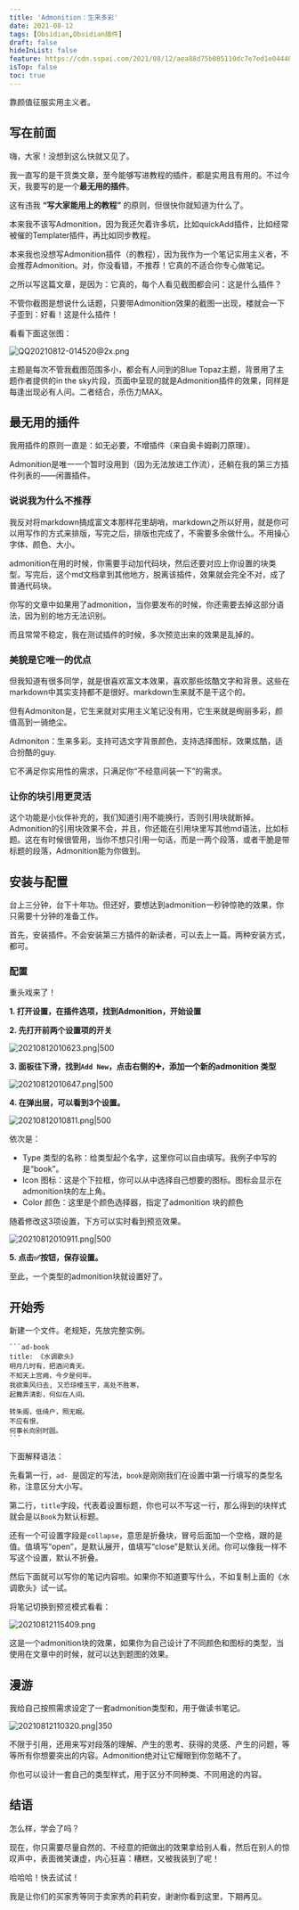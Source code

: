 ```yaml
---
title: 'Admonition：生来多彩'
date: 2021-08-12
tags: [Obsidian,Obsidian插件]
draft: false
hideInList: false
feature: https://cdn.sspai.com/2021/08/12/aea88d75b085110dc7e7ed1e0444823d.png?imageMogr2/auto-orient/quality/95/thumbnail/!1420x708r/gravity/Center/crop/1420x708/interlace/1
isTop: false
toc: true
---
```

靠颜值征服实用主义者。

<!--more-->

## 写在前面
嗨，大家！没想到这么快就又见了。

我一直写的是干货类文章，至今能够写进教程的插件，都是实用且有用的。不过今天，我要写的是一个**最无用的插件**。

这有违我 **“写大家能用上的教程”** 的原则，但很快你就知道为什么了。

本来我不该写Admonition，因为我还欠着许多坑，比如quickAdd插件，比如经常被催的Templater插件，再比如同步教程。

本来我也没想写Admonition插件（的教程），因为我作为一个笔记实用主义者，不会推荐Admonition。对，你没看错，不推荐！它真的不适合你专心做笔记。

之所以写这篇文章，是因为：它真的，每个人看见截图都会问：这是什么插件？

不管你截图是想说什么话题，只要带Admonition效果的截图一出现，楼就会一下子歪到：好看！这是什么插件！

看看下面这张图：

![QQ20210812-014520@2x.png](https://cdn.sspai.com/2021/08/12/729db5804b302dc9e5a119392a802978.png?imageView2/2/w/1120/q/90/interlace/1/ignore-error/1)

主题是每次不管我截图范围多小，都会有人问到的Blue Topaz主题，背景用了主题作者提供的in the sky片段，页面中呈现的就是Admonition插件的效果，同样是每逢出现必有人问。二者结合，杀伤力MAX。



## 最无用的插件
我用插件的原则一直是：如无必要，不增插件（来自奥卡姆剃刀原理）。

Admonition是唯一一个暂时没用到（因为无法放进工作流），还躺在我的第三方插件列表的——闲置插件。

### 说说我为什么不推荐

我反对将markdown搞成富文本那样花里胡哨，markdown之所以好用，就是你可以用写作的方式来排版，写完之后，排版也完成了，不需要多余做什么。不用操心字体、颜色、大小。

admonition在用的时候，你需要手动加代码块，然后还要对应上你设置的块类型。写完后，这个md文档拿到其他地方，脱离该插件，效果就会完全不对，成了普通代码块。

你写的文章中如果用了admonition，当你要发布的时候，你还需要去掉这部分语法，因为别的地方无法识别。

而且常常不稳定，我在测试插件的时候，多次预览出来的效果是乱掉的。

### 美貌是它唯一的优点

但我知道有很多同学，就是很喜欢富文本效果，喜欢那些炫酷文字和背景。这些在markdown中其实支持都不是很好。markdown生来就不是干这个的。

但有Admoniton是，它生来就对实用主义笔记没有用，它生来就是绚丽多彩，颜值高到一骑绝尘。

Admoniton：生来多彩。支持可选文字背景颜色，支持选择图标，效果炫酷，适合扮酷的guy.

它不满足你实用性的需求，只满足你“不经意间装一下”的需求。

### 让你的块引用更灵活
这个功能是小伙伴补充的，我们知道引用不能换行，否则引用块就断掉。Admonition的引用块效果不会，并且，你还能在引用块里写其他md语法，比如标题。这在有时候很管用，当你不想只引用一句话，而是一两个段落，或者干脆是带标题的段落，Admonition能为你做到。

## 安装与配置
台上三分钟，台下十年功。但还好，要想达到admonition一秒钟惊艳的效果，你只需要十分钟的准备工作。

首先，安装插件。不会安装第三方插件的新读者，可以去上一篇。两种安装方式，都可。

### 配置
重头戏来了！

**1. 打开设置，在插件选项，找到Admonition，开始设置**

**2. 先打开前两个设置项的开关**

![20210812010623.png|500](https://cdn.sspai.com/2021/08/12/c92ad2163d90afb16bc86417e8e56b95.png?imageView2/2/w/1120/q/90/interlace/1/ignore-error/1)

**3. 面板往下滑，找到`Add New`，点击右侧的➕，添加一个新的admonition 类型**

![20210812010647.png|500](https://cdn.sspai.com/2021/08/12/53532c6c8c6459b69b8c1a60231fa60a.png?imageView2/2/w/1120/q/90/interlace/1/ignore-error/1)

**4. 在弹出层，可以看到3个设置。**

![20210812010811.png|500](https://cdn.sspai.com/2021/08/12/dcd7c4fc8cc2f9303c209119c3862a31.png?imageView2/2/w/1120/q/90/interlace/1/ignore-error/1)

依次是：
- Type 类型的名称：给类型起个名字，这里你可以自由填写。我例子中写的是“book”。
- Icon 图标：这是个下拉框，你可以从中选择自己想要的图标。图标会显示在admonition块的左上角。
- Color 颜色：这里是个颜色选择器，指定了admonition 块的颜色

随着修改这3项设置，下方可以实时看到预览效果。

![20210812010911.png|500](https://cdn.sspai.com/2021/08/12/24b9a479fd942f7b19b011789a467604.png?imageView2/2/w/1120/q/90/interlace/1/ignore-error/1)

**5. 点击✅按钮，保存设置。**

至此，一个类型的admonition块就设置好了。

## 开始秀

新建一个文件。老规矩，先放完整实例。

````
```ad-book
title: 《水调歌头》
明月几时有，把酒问青天。  
不知天上宫阙，今夕是何年。  
我欲乘风归去, 又恐琼楼玉宇，高处不胜寒，  
起舞弄清影，何似在人间。  

转朱阁，低绮户，照无眠。  
不应有恨，  
何事长向别时圆。
```
````

下面解释语法：

先看第一行，`ad- `是固定的写法，`book`是刚刚我们在设置中第一行填写的类型名称，注意区分大小写。

第二行，`title`字段，代表着设置标题，你也可以不写这一行，那么得到的块样式就会是以`Book`为默认标题。

还有一个可设置字段是`collapse`，意思是折叠块，冒号后面加一个空格，跟的是值。值填写“open”，是默认展开，值填写“close”是默认关闭。你可以像我一样不写这个设置，默认不折叠。

然后下面就可以写你的笔记内容啦。如果你不知道要写什么，不如复制上面的《水调歌头》试一试。

将笔记切换到预览模式看看：

![20210812115409.png](https://cdn.sspai.com/2021/08/12/d4f4e7019cfb63672463538b21793c47.png?imageView2/2/w/1120/q/90/interlace/1/ignore-error/1)

这是一个admonition块的效果，如果你为自己设计了不同颜色和图标的类型，当使用在文章中的时候，就可以达到题图的效果。

## 漫游
我给自己按照需求设定了一套admonition类型和，用于做读书笔记。

![20210812110320.png|350](https://cdn.sspai.com/2021/08/12/0e5d792134aba2f77f4c25cb7dee0c04.png?imageView2/2/w/1120/q/90/interlace/1/ignore-error/1)

不限于引用，还用来写对段落的理解、产生的思考、获得的灵感、产生的问题，等等所有你想要突出的内容。Admonition绝对让它耀眼到你忽略不了。

你也可以设计一套自己的类型样式，用于区分不同种类、不同用途的内容。


## 结语

怎么样，学会了吗？

现在，你只需要尽量自然的、不经意的把做出的效果拿给别人看，然后在别人的惊叹声中，表面微笑谦虚，内心狂喜：糟糕，又被我装到了呢！

哈哈哈！快去试试！

我是让你们的买家秀等同于卖家秀的莉莉安，谢谢你看到这里，下期再见。


